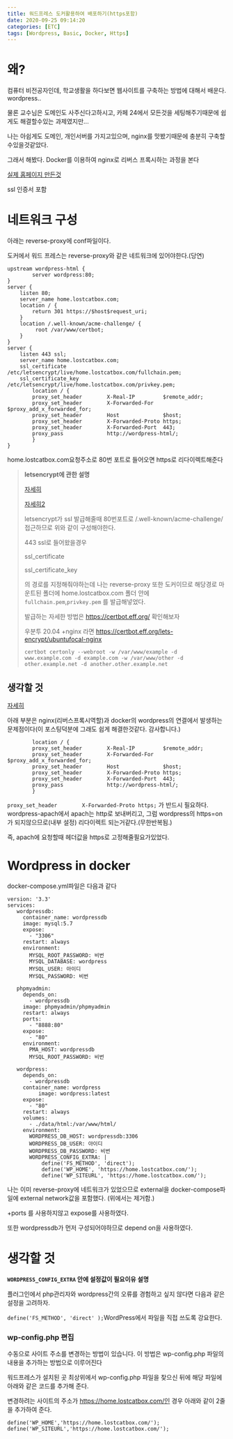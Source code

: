 ```yaml
---
title: 워드프레스 도커활용하여 배포하기(https포함)
date: 2020-09-25 09:14:20
categories: [ETC]
tags: [Wordpress, Basic, Docker, Https]
---
```


# 왜?

컴퓨터 비전공자인데, 학교생활을 하다보면 웹사이트를 구축하는 방법에 대해서 배운다. wordpress..

물론 교수님은 도메인도 사주신다고하시고, 카페 24에서 모든것을 세팅해주기때문에 쉽게도 해결할수있는 과제였지만...

나는 아쉽게도 도메인, 개인서버를 가지고있으며, nginx를 맛봤기때문에 충분히 구축할수있을것같았다.

그래서 해봤다. Docker를 이용하여 nginx로 리버스 프록시하는 과정을 본다

[실제 홈페이지 만든것](home.lostcatbox.com)

ssl 인증서 포함

# 네트워크 구성

아래는 reverse-proxy에 conf파일이다.

도커에서 워드 프레스는 reverse-proxy와 같은 네트워크에 있어야한다.(당연)

```
upstream wordpress-html {
        server wordpress:80;
}
server {
    listen 80;
    server_name home.lostcatbox.com;
    location / {
        return 301 https://$host$request_uri;
    }
    location /.well-known/acme-challenge/ {
         root /var/www/certbot;
    }
}
server {
    listen 443 ssl;
    server_name home.lostcatbox.com;
    ssl_certificate /etc/letsencrypt/live/home.lostcatbox.com/fullchain.pem;
    ssl_certificate_key /etc/letsencrypt/live/home.lostcatbox.com/privkey.pem;
        location / {
        proxy_set_header        X-Real-IP         $remote_addr;
        proxy_set_header        X-Forwarded-For   $proxy_add_x_forwarded_for;
        proxy_set_header        Host              $host;
        proxy_set_header        X-Forwarded-Proto https;
        proxy_set_header        X-Forwarded-Port  443;
        proxy_pass              http://wordpress-html/;
        }
}
```

home.lostcatbox.com요청주소로 80번 포트로 들어오면 https로 리다이렉트해준다

> __letsencrypt에 관한 설명__
>
> [자세히](https://cnisoft.tistory.com/168)
>
> [자세히2](https://kscory.com/dev/nginx/https)
>
> letsencrypt가 ssl 발급해줄때 80번포트로 /.well-known/acme-challenge/접근하므로 위와 같이 구성해야한다.
>
> 443 ssl로 들어왔을경우  
>
> ssl_certificate 
>
> ssl_certificate_key
>
> 의 경로를 지정해줘야하는데 나는 reverse-proxy 또한 도커이므로 해당경로 마운트된 폴더에 home.lostcatbox.com 폴더 안에 `fullchain.pem`,`privkey.pem` 를 발급해넣었다.
>
> 발급하는 자세한 방법은 https://certbot.eff.org/ 확인해보자
>
> 우분투 20.04 +nginx 라면 https://certbot.eff.org/lets-encrypt/ubuntufocal-nginx
>
> ```
> certbot certonly --webroot -w /var/www/example -d www.example.com -d example.com -w /var/www/other -d other.example.net -d another.other.example.net
> ```

## 생각할 것

[자세히](https://www.popit.kr/proxy-%EB%92%A4%EC%97%90%EC%84%9C-docker%EC%9D%98-wordpress-https-%EC%A0%81%EC%9A%A9/)

아래 부분은  nginx(리버스프록시역할)과 docker의 wordpress의 연결에서 발생하는 문제점이다(이 포스팅덕분에 그래도 쉽게 해결한것같다. 감사합니다.)

```
        location / {
        proxy_set_header        X-Real-IP         $remote_addr;
        proxy_set_header        X-Forwarded-For   $proxy_add_x_forwarded_for;
        proxy_set_header        Host              $host;
        proxy_set_header        X-Forwarded-Proto https;
        proxy_set_header        X-Forwarded-Port  443;
        proxy_pass              http://wordpress-html/;
        }
```

`proxy_set_header        X-Forwarded-Proto https;` 가 반드시 필요하다. wordpress-apach에서 apach는 http로 보내버리고, 그럼 wordpress의 https=on가 되지않으므로(내부 설정) 리다이렉트 되는거같다.(무한반복됨.)

즉, apach에 요청할때 헤더값을 https로 고정해줄필요가있었다.



# Wordpress in docker



docker-compose.yml파일은 다음과 같다

```
version: '3.3'
services:
   wordpressdb:
     container_name: wordpressdb
     image: mysql:5.7
     expose:
       - "3306"
     restart: always
     environment:
       MYSQL_ROOT_PASSWORD: 비번
       MYSQL_DATABASE: wordpress
       MYSQL_USER: 아이디
       MYSQL_PASSWORD: 비번

   phpmyadmin:
     depends_on:
       - wordpressdb
     image: phpmyadmin/phpmyadmin
     restart: always
     ports:
       - "8888:80"
     expose:
       - "80"
     environment:
       PMA_HOST: wordpressdb
       MYSQL_ROOT_PASSWORD: 비번

   wordpress:
     depends_on:
       - wordpressdb
     container_name: wordpress
          image: wordpress:latest
     expose:
       - "80"
     restart: always
     volumes:
       - ./data/html:/var/www/html/
     environment:
       WORDPRESS_DB_HOST: wordpressdb:3306
       WORDPRESS_DB_USER: 아이디
       WORDPRESS_DB_PASSWORD: 비번
       WORDPRESS_CONFIG_EXTRA: |
           define('FS_METHOD', 'direct');
           define('WP_HOME', 'https://home.lostcatbox.com/');
           define('WP_SITEURL', 'https://home.lostcatbox.com/');
```

나는 이미 reverse-proxy에 네트워크가 있었으므로 external을 docker-compose파일에 external network값을 포함했다. (위에서는 제거함.)

\+ports 를 사용하지않고 expose를 사용하였다.

또한 wordpressdb가 먼저 구성되어야하므로 depend on을 사용하였다.

# 생각할 것

__`WORDPRESS_CONFIG_EXTRA` 안에 설정값이 필요이유 설명__

플러그인에서 php관리자와 wordpress간의 오류를 경험하고 싶지 않다면 다음과 같은 설정을 고려하자.

`define('FS_METHOD', 'direct' );`WordPress에서 파일을 직접 쓰도록 강요한다.

### wp-config.php 편집

수동으로 사이트 주소를 변경하는 방법이 있습니다. 이 방법은 wp-config.php 파일의 내용을 추가하는 방법으로 이루어진다

워드프레스가 설치된 곳 최상위에서 wp-config.php 파일을 찾으신 뒤에 해당 파일에 아래와 같은 코드를 추가해 준다.

변경하려는 사이트의 주소가 https://home.lostcatbox.com/인 경우 아래와 같이 2줄을 추가하여 준다.

```
define('WP_HOME','https://home.lostcatbox.com/');
define('WP_SITEURL','https://home.lostcatbox.com/');
```